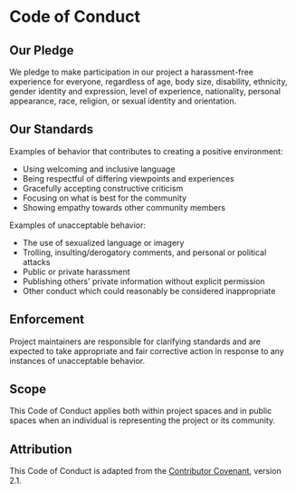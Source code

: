 # Code of Conduct

## Our Pledge

We pledge to make participation in our project a harassment-free experience for everyone, regardless of age, body size, disability, ethnicity, gender identity and expression, level of experience, nationality, personal appearance, race, religion, or sexual identity and orientation.

## Our Standards

Examples of behavior that contributes to creating a positive environment:
- Using welcoming and inclusive language
- Being respectful of differing viewpoints and experiences
- Gracefully accepting constructive criticism
- Focusing on what is best for the community
- Showing empathy towards other community members

Examples of unacceptable behavior:
- The use of sexualized language or imagery
- Trolling, insulting/derogatory comments, and personal or political attacks
- Public or private harassment
- Publishing others' private information without explicit permission
- Other conduct which could reasonably be considered inappropriate

## Enforcement

Project maintainers are responsible for clarifying standards and are expected to take appropriate and fair corrective action in response to any instances of unacceptable behavior.

## Scope

This Code of Conduct applies both within project spaces and in public spaces when an individual is representing the project or its community.

## Attribution

This Code of Conduct is adapted from the [Contributor Covenant](https://www.contributor-covenant.org), version 2.1.